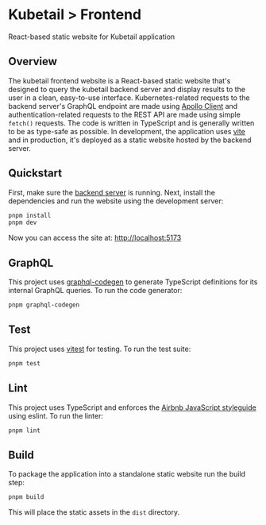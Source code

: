 # Kubetail > Frontend

React-based static website for Kubetail application

## Overview

The kubetail frontend website is a React-based static website that's designed to query the kubetail backend server and display results to the user in a clean, easy-to-use interface. Kubernetes-related requests to the backend server's GraphQL endpoint are made using [Apollo Client](https://www.apollographql.com/docs/react/) and authentication-related requests to the REST API are made using simple `fetch()` requests. The code is written in TypeScript and is generally written to be as type-safe as possible. In development, the application uses [vite](https://vitejs.dev/) and in production, it's deployed as a static website hosted by the backend server.

## Quickstart

First, make sure the [backend server](../backend) is running. Next, install the dependencies and run the website using the development server:

```sh
pnpm install
pnpm dev
```

Now you can access the site at:
[http://localhost:5173](http://localhost:5173)

## GraphQL

This project uses [graphql-codegen](https://the-guild.dev/graphql/codegen) to generate TypeScript definitions for its internal GraphQL queries. To run the code generator:

```sh
pnpm graphql-codegen
```

## Test

This project uses [vitest](https://vitest.dev/) for testing. To run the test suite:

```sh
pnpm test
```

## Lint

This project uses TypeScript and enforces the [Airbnb JavaScript styleguide](https://github.com/airbnb/javascript) using eslint. To run the linter:

```sh
pnpm lint
```

## Build

To package the application into a standalone static website run the build step:

```sh
pnpm build
```

This will place the static assets in the `dist` directory.
